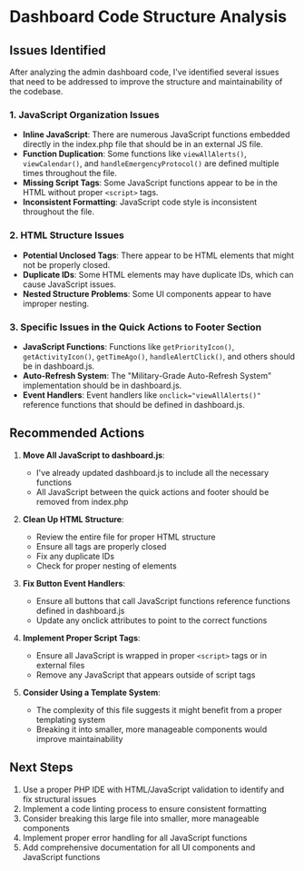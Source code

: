 # Dashboard Code Structure Analysis

## Issues Identified

After analyzing the admin dashboard code, I've identified several issues that need to be addressed to improve the structure and maintainability of the codebase.

### 1. JavaScript Organization Issues

- **Inline JavaScript**: There are numerous JavaScript functions embedded directly in the index.php file that should be in an external JS file.
- **Function Duplication**: Some functions like `viewAllAlerts()`, `viewCalendar()`, and `handleEmergencyProtocol()` are defined multiple times throughout the file.
- **Missing Script Tags**: Some JavaScript functions appear to be in the HTML without proper `<script>` tags.
- **Inconsistent Formatting**: JavaScript code style is inconsistent throughout the file.

### 2. HTML Structure Issues

- **Potential Unclosed Tags**: There appear to be HTML elements that might not be properly closed.
- **Duplicate IDs**: Some HTML elements may have duplicate IDs, which can cause JavaScript issues.
- **Nested Structure Problems**: Some UI components appear to have improper nesting.

### 3. Specific Issues in the Quick Actions to Footer Section

- **JavaScript Functions**: Functions like `getPriorityIcon()`, `getActivityIcon()`, `getTimeAgo()`, `handleAlertClick()`, and others should be in dashboard.js.
- **Auto-Refresh System**: The "Military-Grade Auto-Refresh System" implementation should be in dashboard.js.
- **Event Handlers**: Event handlers like `onclick="viewAllAlerts()"` reference functions that should be defined in dashboard.js.

## Recommended Actions

1. **Move All JavaScript to dashboard.js**:
   - I've already updated dashboard.js to include all the necessary functions
   - All JavaScript between the quick actions and footer should be removed from index.php

2. **Clean Up HTML Structure**:
   - Review the entire file for proper HTML structure
   - Ensure all tags are properly closed
   - Fix any duplicate IDs
   - Check for proper nesting of elements

3. **Fix Button Event Handlers**:
   - Ensure all buttons that call JavaScript functions reference functions defined in dashboard.js
   - Update any onclick attributes to point to the correct functions

4. **Implement Proper Script Tags**:
   - Ensure all JavaScript is wrapped in proper `<script>` tags or in external files
   - Remove any JavaScript that appears outside of script tags

5. **Consider Using a Template System**:
   - The complexity of this file suggests it might benefit from a proper templating system
   - Breaking it into smaller, more manageable components would improve maintainability

## Next Steps

1. Use a proper PHP IDE with HTML/JavaScript validation to identify and fix structural issues
2. Implement a code linting process to ensure consistent formatting
3. Consider breaking this large file into smaller, more manageable components
4. Implement proper error handling for all JavaScript functions
5. Add comprehensive documentation for all UI components and JavaScript functions
